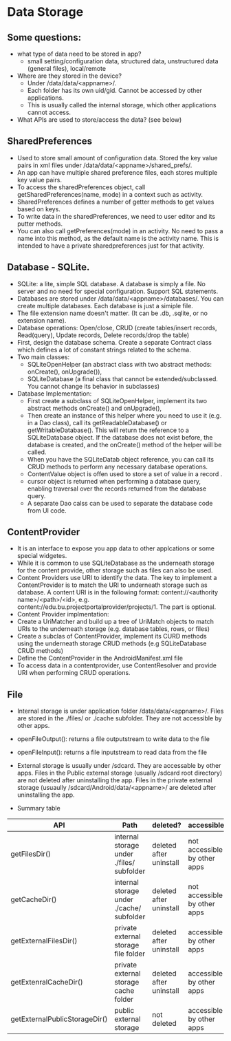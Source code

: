 # Data Storage
## Some questions:
* what type of data need to be stored in app?
  * small setting/configuration data, structured data, unstructured data (general files), local/remote
* Where are they stored in the device?
  * Under /data/data/\<appname\>/. 
  * Each folder has its own uid/gid. Cannot be accessed by other applications. 
  * This is usually called the internal storage, which other applications cannot access.
* What APIs are used to store/access the data? (see below)
## SharedPreferences
* Used to store small amount of configuration data. Stored the key value pairs in xml files under /data/data/\<appname\>/shared_prefs/.
* An app can have multiple shared preference files, each stores multiple key value pairs.
* To access the sharedPreferences object, call getSharedPreferences(name, mode) in a context such as activity.  
* SharedPreferences defines a number of getter methods to get values based on keys. 
* To write data in the sharedPreferences, we need to user editor and its putter methods. 
* You can also call getPreferences(mode) in an activity. No need to pass a name into this method, as the default name is the activity name. This is intended to have a private sharedpreferences just for that activity.
## Database - SQLite.
* SQLite: a lite, simple SQL database. A database is simply a file. No server and no need for special configuration. Support SQL statements.
* Databases are stored under /data/data/\<appname\>/databases/. You can create multiple databases. Each database is just a simiple file.
* The file extension name doesn't matter. (It can be .db, .sqlite, or no extension name).
* Database operations: Open/close, CRUD (create tables/insert records, Read(query), Update records, Delete records/drop the table)
* First, design the database schema. Create a separate Contract class which defines a lot of constant strings related to the schema.
* Two main classes: 
  * SQLiteOpenHelper (an abstract class with two abstract methods: onCreate(), onUpgrade()),
  * SQLiteDatabase (a final class that cannot be extended/subclassed. You cannot change its behavior in subclasses)
* Database Implementation:
  * First create a subclass of SQLiteOpenHelper, implement its two abstract methods onCreate() and onUpgrade(), 
  * Then create an instance of this helper where you need to use it (e.g. in a Dao class), call its getReadableDatabase() or getWritableDatabase(). This will return the reference to a SQLiteDatabase object. If the database does not exist before, the database is created, and the onCreate() method of the helper will be called.
  * When you have the SQLiteDatab object reference, you can call its CRUD methods to perform any necessary database operations.
  * ContentValue object is offen used to store a set of value in a record . 
  * cursor object is returned when performing a database query, enabling traversal over the records returned from the database query. 
  * A separate Dao calss can be used to separate the database code from UI code. 
 ## ContentProvider
 * It is an interface to expose you app data to other applcations or some special widgetes.
 * While it is common to use SQLiteDatabase as the underneath storage for the content provide, other storage such as files can also be used. 
 * Content Providers use URI to identify the data. The key to implement a ContentProvider is to match the URI to underneath storage such as database. A content URI is in the following format: content://\<authority name\>/\<path\>/\<id\>, e.g. content://edu.bu.projectportalprovider/projects/1. The <id> part is optional.
 * Content Provider implmentation:
  * Create a UriMatcher and build up a tree of UriMatch objects to match URIs to the underneath storage (e.g. database tables, rows, or files)
  * Create a subclas of ContentProvider, implement its CURD methods using the underneath storage CRUD methods (e.g SQLiteDatabase CRUD methods)
 * Define the ContentProvider in the AndroidManifest.xml file
 * To access data in a contentprovider, use ContentResolver and provide URI when performing CRUD operations. 
## File
 * Internal storage is under application folder /data/data/\<appname\>/. Files are stored in the ./files/ or ./cache subfolder. They are not accessible by other apps.
  * openFileOutput(): returns a file outputstream to write data to the file
  * openFileInput():  returns a file inputstream to read data from the file
 * External storage is usually under /sdcard. They are accessable by other apps. Files in the Public external storage (usually /sdcard root directory) are not deleted after uninstalling the app. Files in the private external storage (usuaully /sdcard/Android/data/\<appname\>/ are deleted after uninstalling the app. 

* Summary table

|API|Path|deleted?|accessible|
|---|---|---|---|
| getFilesDir()|internal storage under ./files/ subfolder |deleted after uninstall | not accessible by other apps
| getCacheDir()|internal storage under ./cache/ subfolder | deleted after uninstall| not accessible by other apps
| getExternalFilesDir()| private external storage file folder | deleted after uninstall| accessible by other apps
| getExtenralCacheDir()| private external storage cache folder | deleted after uninstall| accessible by other apps
| getExternalPublicStorageDir()| public external storage | not deleted|  accessible by other apps
 
  
  








